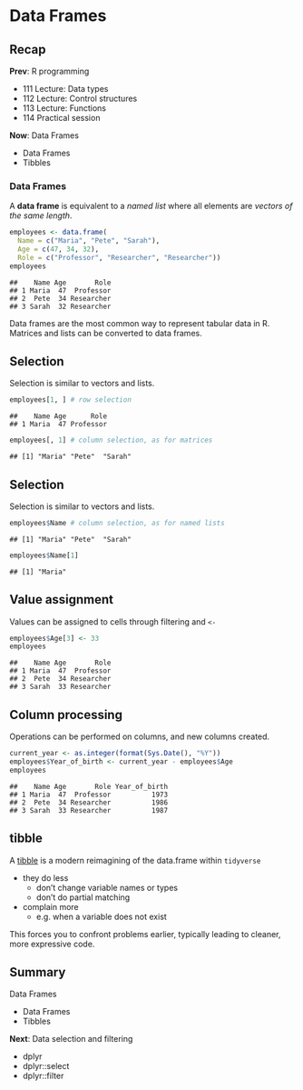 



# Data Frames



## Recap

**Prev**: R programming

- 111 Lecture: Data types
- 112 Lecture: Control structures
- 113 Lecture: Functions
- 114 Practical session

**Now**: Data Frames

- Data Frames
- Tibbles



### Data Frames

A **data frame** is equivalent to a *named list* where all elements are *vectors of the same length*.


```r
employees <- data.frame(
  Name = c("Maria", "Pete", "Sarah"),
  Age = c(47, 34, 32),
  Role = c("Professor", "Researcher", "Researcher"))
employees
```

```
##    Name Age       Role
## 1 Maria  47  Professor
## 2  Pete  34 Researcher
## 3 Sarah  32 Researcher
```

Data frames are the most common way to represent tabular data in R. Matrices and lists can be converted to data frames.

<!--
**Note:** As is common in R, the elements of an eventual too short column are recycled to match column lengths.
-->

## Selection

Selection is similar to vectors and lists.


```r
employees[1, ] # row selection
```

```
##    Name Age      Role
## 1 Maria  47 Professor
```

```r
employees[, 1] # column selection, as for matrices
```

```
## [1] "Maria" "Pete"  "Sarah"
```


## Selection

Selection is similar to vectors and lists.


```r
employees$Name # column selection, as for named lists
```

```
## [1] "Maria" "Pete"  "Sarah"
```

```r
employees$Name[1]
```

```
## [1] "Maria"
```



## Value assignment

Values can be assigned to cells through filtering and `<-`


```r
employees$Age[3] <- 33 
employees
```

```
##    Name Age       Role
## 1 Maria  47  Professor
## 2  Pete  34 Researcher
## 3 Sarah  33 Researcher
```


## Column processing

Operations can be performed on columns, and new columns created.


```r
current_year <- as.integer(format(Sys.Date(), "%Y"))
employees$Year_of_birth <- current_year - employees$Age
employees
```

```
##    Name Age       Role Year_of_birth
## 1 Maria  47  Professor          1973
## 2  Pete  34 Researcher          1986
## 3 Sarah  33 Researcher          1987
```



## tibble

A [tibble](https://tibble.tidyverse.org/) is a modern reimagining of the data.frame within `tidyverse`

- they do less 
    - don’t change variable names or types
    - don’t do partial matching
- complain more
    - e.g. when a variable does not exist
    
This forces you to confront problems earlier, typically leading to cleaner, more expressive code.



## Summary

Data Frames

- Data Frames
- Tibbles

**Next**: Data selection and filtering

- dplyr
- dplyr::select
- dplyr::filter


